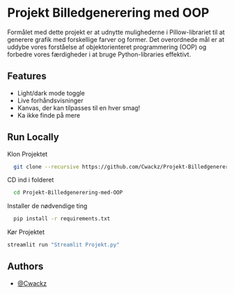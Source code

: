 
# Projekt Billedgenerering med OOP

Formålet med dette projekt er at udnytte mulighederne i Pillow-librariet til at generere grafik med forskellige farver og former. Det overordnede mål er at uddybe vores forståelse af objektorienteret programmering (OOP) og forbedre vores færdigheder i at bruge Python-libraries effektivt. 

## Features

- Light/dark mode toggle
- Live forhåndsvisninger
- Kanvas, der kan tilpasses til en hver smag!
- Ka ikke finde på mere


## Run Locally

Klon Projektet

```bash
  git clone --recursive https://github.com/Cwackz/Projekt-Billedgenerering-med-OOP
```
CD ind i folderet
```bash
  cd Projekt-Billedgenerering-med-OOP
```
Installer de nødvendige ting
```bash
  pip install -r requirements.txt
```

Kør Projektet
```bash
streamlit run "Streamlit Projekt.py"
```

## Authors

- [@Cwackz](https://www.github.com/Cwackz)

